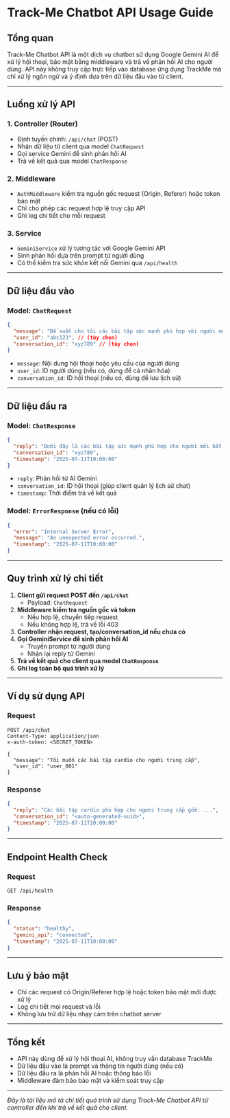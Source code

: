 # Track-Me Chatbot API Usage Guide

## Tổng quan
Track-Me Chatbot API là một dịch vụ chatbot sử dụng Google Gemini AI để xử lý hội thoại, bảo mật bằng middleware và trả về phản hồi AI cho người dùng. API này không truy cập trực tiếp vào database ứng dụng TrackMe mà chỉ xử lý ngôn ngữ và ý định dựa trên dữ liệu đầu vào từ client.

---

## Luồng xử lý API

### 1. Controller (Router)
- Định tuyến chính: `/api/chat` (POST)
- Nhận dữ liệu từ client qua model `ChatRequest`
- Gọi service Gemini để sinh phản hồi AI
- Trả về kết quả qua model `ChatResponse`

### 2. Middleware
- `AuthMiddleware` kiểm tra nguồn gốc request (Origin, Referer) hoặc token bảo mật
- Chỉ cho phép các request hợp lệ truy cập API
- Ghi log chi tiết cho mỗi request

### 3. Service
- `GeminiService` xử lý tương tác với Google Gemini API
- Sinh phản hồi dựa trên prompt từ người dùng
- Có thể kiểm tra sức khỏe kết nối Gemini qua `/api/health`

---

## Dữ liệu đầu vào

### Model: `ChatRequest`
```json
{
  "message": "Đề xuất cho tôi các bài tập sức mạnh phù hợp với người mới bắt đầu",
  "user_id": "abc123", // (tùy chọn)
  "conversation_id": "xyz789" // (tùy chọn)
}
```
- `message`: Nội dung hội thoại hoặc yêu cầu của người dùng
- `user_id`: ID người dùng (nếu có, dùng để cá nhân hóa)
- `conversation_id`: ID hội thoại (nếu có, dùng để lưu lịch sử)

---

## Dữ liệu đầu ra

### Model: `ChatResponse`
```json
{
  "reply": "Dưới đây là các bài tập sức mạnh phù hợp cho người mới bắt đầu: ...",
  "conversation_id": "xyz789",
  "timestamp": "2025-07-11T10:00:00"
}
```
- `reply`: Phản hồi từ AI Gemini
- `conversation_id`: ID hội thoại (giúp client quản lý lịch sử chat)
- `timestamp`: Thời điểm trả về kết quả

### Model: `ErrorResponse` (nếu có lỗi)
```json
{
  "error": "Internal Server Error",
  "message": "An unexpected error occurred.",
  "timestamp": "2025-07-11T10:00:00"
}
```

---

## Quy trình xử lý chi tiết

1. **Client gửi request POST đến `/api/chat`**
   - Payload: `ChatRequest`
2. **Middleware kiểm tra nguồn gốc và token**
   - Nếu hợp lệ, chuyển tiếp request
   - Nếu không hợp lệ, trả về lỗi 403
3. **Controller nhận request, tạo/conversation_id nếu chưa có**
4. **Gọi GeminiService để sinh phản hồi AI**
   - Truyền prompt từ người dùng
   - Nhận lại reply từ Gemini
5. **Trả về kết quả cho client qua model `ChatResponse`**
6. **Ghi log toàn bộ quá trình xử lý**

---

## Ví dụ sử dụng API

### Request
```http
POST /api/chat
Content-Type: application/json
x-auth-token: <SECRET_TOKEN>

{
  "message": "Tôi muốn các bài tập cardio cho người trung cấp",
  "user_id": "user_001"
}
```

### Response
```json
{
  "reply": "Các bài tập cardio phù hợp cho người trung cấp gồm: ...",
  "conversation_id": "<auto-generated-uuid>",
  "timestamp": "2025-07-11T10:00:00"
}
```

---

## Endpoint Health Check

### Request
```http
GET /api/health
```

### Response
```json
{
  "status": "healthy",
  "gemini_api": "connected",
  "timestamp": "2025-07-11T10:00:00"
}
```

---

## Lưu ý bảo mật
- Chỉ các request có Origin/Referer hợp lệ hoặc token bảo mật mới được xử lý
- Log chi tiết mọi request và lỗi
- Không lưu trữ dữ liệu nhạy cảm trên chatbot server

---

## Tổng kết
- API này dùng để xử lý hội thoại AI, không truy vấn database TrackMe
- Dữ liệu đầu vào là prompt và thông tin người dùng (nếu có)
- Dữ liệu đầu ra là phản hồi AI hoặc thông báo lỗi
- Middleware đảm bảo bảo mật và kiểm soát truy cập

---

*Đây là tài liệu mô tả chi tiết quá trình sử dụng Track-Me Chatbot API từ controller đến khi trả về kết quả cho client.*

